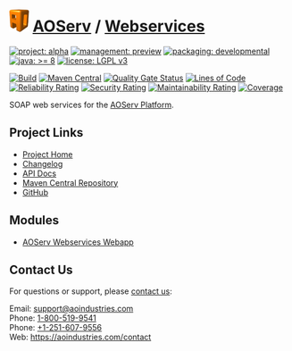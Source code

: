 # [<img src="ao-logo.png" alt="AO Logo" width="35" height="40">](https://github.com/aoindustries) [AOServ](https://aoindustries.com/aoserv/) / [Webservices](https://github.com/aoindustries/aoserv-webservices)

[![project: alpha](https://aoindustries.com/ao-badges/project-alpha.svg)](https://aoindustries.com/life-cycle#project-alpha)
[![management: preview](https://aoindustries.com/ao-badges/management-preview.svg)](https://aoindustries.com/life-cycle#management-preview)
[![packaging: developmental](https://aoindustries.com/ao-badges/packaging-developmental.svg)](https://aoindustries.com/life-cycle#packaging-developmental)  
[![java: &gt;= 8](https://aoindustries.com/ao-badges/java-8.svg)](https://docs.oracle.com/javase/8/docs/api/)
[![license: LGPL v3](https://aoindustries.com/ao-badges/license-lgpl-3.0.svg)](https://www.gnu.org/licenses/lgpl-3.0)

[![Build](https://github.com/aoindustries/aoserv-webservices/workflows/Build/badge.svg?branch=master)](https://github.com/aoindustries/aoserv-webservices/actions?query=workflow%3ABuild)
[![Maven Central](https://maven-badges.herokuapp.com/maven-central/com.aoindustries/aoserv-webservices/badge.svg)](https://maven-badges.herokuapp.com/maven-central/com.aoindustries/aoserv-webservices)
[![Quality Gate Status](https://sonarcloud.io/api/project_badges/measure?branch=master&project=com.aoapps.platform%3Aaoapps-webservices&metric=alert_status)](https://sonarcloud.io/dashboard?branch=master&id=com.aoapps.platform%3Aaoapps-webservices)
[![Lines of Code](https://sonarcloud.io/api/project_badges/measure?branch=master&project=com.aoapps.platform%3Aaoapps-webservices&metric=ncloc)](https://sonarcloud.io/component_measures?branch=master&id=com.aoapps.platform%3Aaoapps-webservices&metric=ncloc)  
[![Reliability Rating](https://sonarcloud.io/api/project_badges/measure?branch=master&project=com.aoapps.platform%3Aaoapps-webservices&metric=reliability_rating)](https://sonarcloud.io/component_measures?branch=master&id=com.aoapps.platform%3Aaoapps-webservices&metric=Reliability)
[![Security Rating](https://sonarcloud.io/api/project_badges/measure?branch=master&project=com.aoapps.platform%3Aaoapps-webservices&metric=security_rating)](https://sonarcloud.io/component_measures?branch=master&id=com.aoapps.platform%3Aaoapps-webservices&metric=Security)
[![Maintainability Rating](https://sonarcloud.io/api/project_badges/measure?branch=master&project=com.aoapps.platform%3Aaoapps-webservices&metric=sqale_rating)](https://sonarcloud.io/component_measures?branch=master&id=com.aoapps.platform%3Aaoapps-webservices&metric=Maintainability)
[![Coverage](https://sonarcloud.io/api/project_badges/measure?branch=master&project=com.aoapps.platform%3Aaoapps-webservices&metric=coverage)](https://sonarcloud.io/component_measures?branch=master&id=com.aoapps.platform%3Aaoapps-webservices&metric=Coverage)

SOAP web services for the [AOServ Platform](https://aoindustries.com/aoserv/).

## Project Links
* [Project Home](https://aoindustries.com/aoserv/webservices/)
* [Changelog](https://aoindustries.com/aoserv/webservices/changelog)
* [API Docs](https://aoindustries.com/aoserv/webservices/apidocs/)
* [Maven Central Repository](https://search.maven.org/artifact/com.aoindustries/aoserv-webservices)
* [GitHub](https://github.com/aoindustries/aoserv-webservices)

## Modules
* [AOServ Webservices Webapp](https://github.com/aoindustries/aoserv-webservices-webapp)

## Contact Us
For questions or support, please [contact us](https://aoindustries.com/contact):

Email: [support@aoindustries.com](mailto:support@aoindustries.com)  
Phone: [1-800-519-9541](tel:1-800-519-9541)  
Phone: [+1-251-607-9556](tel:+1-251-607-9556)  
Web: https://aoindustries.com/contact
